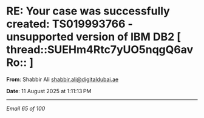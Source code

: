 # RE: Your case was successfully created: TS019993766 - unsupported version of IBM DB2 [ thread::SUEHm4Rtc7yUO5nqgQ6avRo:: ]

**From**: Shabbir Ali <shabbir.ali@digitaldubai.ae>

**Date**: 11 August 2025 at 1:11:13 PM

---

*Email 65 of 100*
